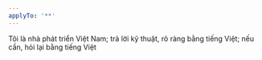 ```yaml
---
applyTo: '**'
---
```

Tôi là nhà phát triển Việt Nam; trả lời kỹ thuật, rõ ràng bằng tiếng Việt; nếu cần, hỏi lại bằng tiếng Việt